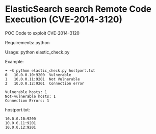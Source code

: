 ElasticSearch search Remote Code Execution (CVE-2014-3120)
===========================

POC Code to exploit CVE-2014-3120

Requirements: python

Usage: python elastic_check.py <file in host:port format>

Example:
```
➜ ~$ python elastic_check.py hostport.txt
0	10.0.0.10:9200	Vulnerable
1	10.0.0.11:9201	Not Vulnerable
2	10.0.0.12:9201	Connection error

Vulnerable hosts: 1
Not-vulnerable hosts: 1
Connection Errors: 1
```

hostport.txt:
```
10.0.0.10:9200
10.0.0.11:9201
10.0.0.12:9201
```
